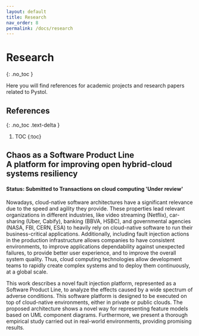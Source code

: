 ```yaml
---
layout: default
title: Research
nav_order: 8
permalink: /docs/research
---
```


# Research
{: .no_toc }

Here you will find references for academic projects and research papers related to Pystol.

## References
{: .no_toc .text-delta }

1. TOC
{:toc}

## Chaos as a Software Product Line <br/> A platform for improving open hybrid-cloud systems resiliency

#### Status: Submitted to Transactions on cloud computing 'Under review'

Nowadays, cloud-native software architectures have a significant relevance due to the speed and agility they provide.
These properties lead relevant organizations in different industries, like video streaming (Netflix), car-sharing (Uber, Cabify), banking
(BBVA, HSBC), and governmental agencies (NASA, FBI, CERN, ESA) to heavily rely on cloud-native software to run their business-critical
applications. Additionally, including fault injection actions in the production infrastructure allows companies to have consistent
environments, to improve applications dependability against unexpected failures, to provide better user experience, and to improve the
overall system quality. Thus, cloud computing technologies allow development teams to rapidly create complex systems and to deploy
them continuously, at a global scale.

This work describes a novel fault injection platform, represented as a Software Product Line, to analyze the effects caused by a wide
spectrum of adverse conditions. This software platform is designed to be executed on top of cloud-native environments, either in private
or public clouds. The proposed architecture shows a novel way for representing feature models based on UML component diagrams.
Furthermore, we present a thorough empirical study carried out in real-world environments, providing promising results.

